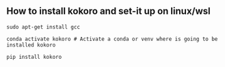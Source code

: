 ## How to install kokoro and set-it up on linux/wsl

```
sudo apt-get install gcc

conda activate kokoro # Activate a conda or venv where is going to be installed kokoro

pip install kokoro
```
